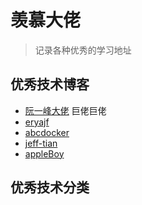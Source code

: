 # 羡慕大佬

> 记录各种优秀的学习地址

## 优秀技术博客

- [阮一峰大佬](https://www.ruanyifeng.com/) 巨佬巨佬
- [eryajf](https://wiki.eryajf.net/)
- [abcdocker](https://i4t.com/)
- [jeff-tian](https://jeff-tian.jiwai.win/)
- [appleBoy](https://blog.wu-boy.com/)

## 优秀技术分类

